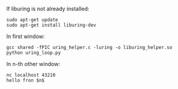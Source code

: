 If liburing is not already installed:
```
sudo apt-get update
sudo apt-get install liburing-dev
```

In first window:
```
gcc shared -fPIC uring_helper.c -luring -o liburing_helper.so
python uring_loop.py
```

In n-th other window:
```
nc localhost 43210
hello fron $n$
```
